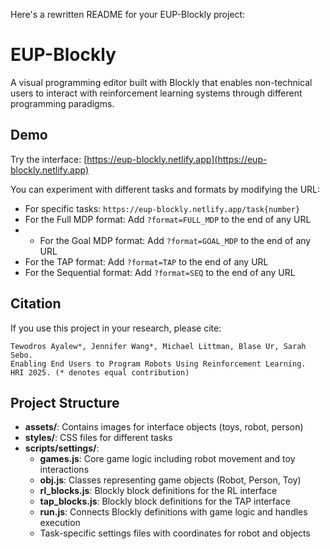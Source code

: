 Here's a rewritten README for your EUP-Blockly project:

# EUP-Blockly

A visual programming editor built with Blockly that enables non-technical users to interact with reinforcement learning systems through different programming paradigms.

## Demo

Try the interface: [https://eup-blockly.netlify.app](https://eup-blockly.netlify.app)

You can experiment with different tasks and formats by modifying the URL:
- For specific tasks: `https://eup-blockly.netlify.app/task{number}`
- For the Full MDP format: Add `?format=FULL_MDP` to the end of any URL
- - For the Goal MDP format: Add `?format=GOAL_MDP` to the end of any URL
- For the TAP format: Add `?format=TAP` to the end of any URL
- For the Sequential format: Add `?format=SEQ` to the end of any URL

## Citation

If you use this project in your research, please cite:
```
Tewodros Ayalew*, Jennifer Wang*, Michael Littman, Blase Ur, Sarah Sebo. 
Enabling End Users to Program Robots Using Reinforcement Learning. 
HRI 2025. (* denotes equal contribution)
```

## Project Structure

- **assets/**: Contains images for interface objects (toys, robot, person)
- **styles/**: CSS files for different tasks
- **scripts/settings/**:
  - **games.js**: Core game logic including robot movement and toy interactions
  - **obj.js**: Classes representing game objects (Robot, Person, Toy)
  - **rl_blocks.js**: Blockly block definitions for the RL interface
  - **tap_blocks.js**: Blockly block definitions for the TAP interface
  - **run.js**: Connects Blockly definitions with game logic and handles execution
  - Task-specific settings files with coordinates for robot and objects
